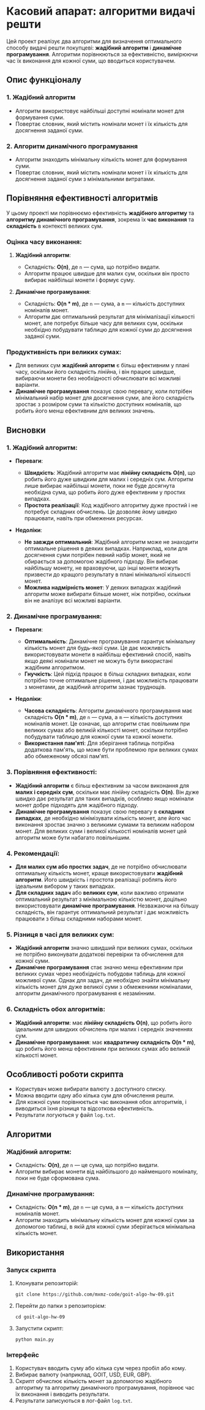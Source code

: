 
# Касовий апарат: алгоритми видачі решти

Цей проект реалізує два алгоритми для визначення оптимального способу видачі решти покупцеві: **жадібний алгоритм** і **динамічне програмування**. Алгоритми порівнюються за ефективністю, вимірюючи час їх виконання для кожної суми, що вводиться користувачем.

## Опис функціоналу

### 1. Жадібний алгоритм
- Алгоритм використовує найбільші доступні номінали монет для формування суми.
- Повертає словник, який містить номінали монет і їх кількість для досягнення заданої суми.

### 2. Алгоритм динамічного програмування
- Алгоритм знаходить мінімальну кількість монет для формування суми.
- Повертає словник, який містить номінали монет і їх кількість для досягнення заданої суми з мінімальними витратами.

## Порівняння ефективності алгоритмів

У цьому проекті ми порівнюємо ефективність **жадібного алгоритму** та **алгоритму динамічного програмування**, зокрема їх **час виконання** та **складність** в контексті великих сум.

### Оцінка часу виконання:
1. **Жадібний алгоритм**:
   - Складність: **O(n)**, де `n` — сума, що потрібно видати.
   - Алгоритм працює швидше для малих сум, оскільки він просто вибирає найбільші монети і формує суму.
   
2. **Динамічне програмування**:
   - Складність: **O(n * m)**, де `n` — сума, а `m` — кількість доступних номіналів монет.
   - Алгоритм дає оптимальний результат для мінімалізації кількості монет, але потребує більше часу для великих сум, оскільки необхідно побудувати таблицю для кожної суми до досягнення заданої суми.

### Продуктивність при великих сумах:
- Для великих сум **жадібний алгоритм** є більш ефективним у плані часу, оскільки його складність лінійна, і він працює швидше, вибираючи монети без необхідності обчислювати всі можливі варіанти.
- **Динамічне програмування** показує свою перевагу, коли потрібен мінімальний набір монет для досягнення суми, але його складність зростає з розміром суми та кількістю доступних номіналів, що робить його менш ефективним для великих значень.

## Висновки

### 1. **Жадібний алгоритм**:
- **Переваги**:
  - **Швидкість**: Жадібний алгоритм має **лінійну складність** **O(n)**, що робить його дуже швидким для малих і середніх сум. Алгоритм лише вибирає найбільші монети, поки не буде досягнута необхідна сума, що робить його дуже ефективним у простих випадках.
  - **Простота реалізації**: Код жадібного алгоритму дуже простий і не потребує складних обчислень. Це дозволяє йому швидко працювати, навіть при обмежених ресурсах.

- **Недоліки**:
  - **Не завжди оптимальний**: Жадібний алгоритм може не знаходити оптимальне рішення в деяких випадках. Наприклад, коли для досягнення суми потрібен певний набір монет, який не обирається за допомогою жадібного підходу. Він вибирає найбільшу монету, не враховуючи, що інші монети можуть призвести до кращого результату в плані мінімальної кількості монет.
  - **Можлива надмірність монет**: У деяких випадках жадібний алгоритм може вибирати більше монет, ніж потрібно, оскільки він не аналізує всі можливі варіанти.

### 2. **Динамічне програмування**:
- **Переваги**:
  - **Оптимальність**: Динамічне програмування гарантує мінімальну кількість монет для будь-якої суми. Це дає можливість використовувати монети в найбільш ефективний спосіб, навіть якщо деякі номінали монет не можуть бути використані жадібним алгоритмом.
  - **Гнучкість**: Цей підхід працює в більш складних випадках, коли потрібно точне оптимальне рішення, і дає можливість працювати з монетами, де жадібний алгоритм зазнає труднощів.

- **Недоліки**:
  - **Часова складність**: Алгоритм динамічного програмування має складність **O(n * m)**, де `n` — сума, а `m` — кількість доступних номіналів монет. Це означає, що алгоритм стає повільним при великих сумах або великій кількості монет, оскільки потрібно побудувати таблицю для кожної суми та кожної монети.
  - **Використання пам'яті**: Для зберігання таблиць потрібна додаткова пам'ять, що може бути проблемою при великих сумах або обмеженому обсязі пам'яті.

### 3. **Порівняння ефективності**:
- **Жадібний алгоритм** є більш ефективним за часом виконання для **малих і середніх сум**, оскільки має лінійну складність **O(n)**. Він дуже швидко дає результат для таких випадків, особливо якщо номінали монет добре підходять для жадібного підходу.
- **Динамічне програмування** показує свою перевагу в **складних випадках**, де необхідно мінімізувати кількість монет, але його час виконання зростає значно з великими сумами та великим набором монет. Для великих суми і великої кількості номіналів монет цей алгоритм може бути набагато повільнішим.
  
### 4. **Рекомендації**:
- **Для малих сум або простих задач**, де не потрібно обчислювати оптимальну кількість монет, краще використовувати **жадібний алгоритм**. Його швидкість і простота реалізації роблять його ідеальним вибором у таких випадках.
- **Для складних задач** або **великих сум**, коли важливо отримати оптимальний результат з мінімальною кількістю монет, доцільно використовувати **динамічне програмування**. Незважаючи на більшу складність, він гарантує оптимальний результат і дає можливість працювати з більш складними наборами монет.

### 5. **Різниця в часі для великих сум**:
- **Жадібний алгоритм** значно швидший при великих сумах, оскільки не потрібно виконувати додаткові перевірки та обчислення для кожної суми.
- **Динамічне програмування** стає значно менш ефективним при великих сумах через необхідність побудови таблиць для кожної можливої суми. Однак для задач, де необхідно знайти мінімальну кількість монет для дуже великої суми з обмеженими номіналами, алгоритм динамічного програмування є незамінним.

### 6. **Складність обох алгоритмів**:
- **Жадібний алгоритм**: має **лінійну складність** **O(n)**, що робить його ідеальним для швидких обчислень при малих і середніх значеннях сум.
- **Динамічне програмування**: має **квадратичну складність** **O(n * m)**, що робить його менш ефективним при великих сумах або великій кількості монет.

## Особливості роботи скрипта
- Користувач може вибирати валюту з доступного списку.
- Можна вводити одну або кілька сум для обчислення решти.
- Для кожної суми порівнюється час виконання обох алгоритмів, і виводиться їхня різниця та відсоткова ефективність.
- Результати логуються у файл `log.txt`.

## Алгоритми
### Жадібний алгоритм:
- Складність: **O(n)**, де `n` — це сума, що потрібно видати.
- Алгоритм вибирає монети від найбільшого до найменшого номіналу, поки не буде сформована сума.

### Динамічне програмування:
- Складність: **O(n * m)**, де `n` — це сума, а `m` — кількість доступних номіналів монет.
- Алгоритм знаходить мінімальну кількість монет для кожної суми за допомогою таблиці, в якій для кожної суми зберігається мінімальна кількість монет.

## Використання

### Запуск скрипта
1. Клонувати репозиторій:
   ```
   git clone https://github.com/mxmz-code/goit-algo-hw-09.git
   ```
2. Перейти до папки з репозиторієм:
   ```
   cd goit-algo-hw-09
   ```
3. Запустити скрипт:
   ```
   python main.py
   ```

### Інтерфейс
1. Користувач вводить суму або кілька сум через пробіл або кому.
2. Вибирає валюту (наприклад, GOIT, USD, EUR, GBP).
3. Скрипт обчислює кількість монет за допомогою жадібного алгоритму та алгоритму динамічного програмування, порівнює час їх виконання і виводить результати.
4. Результати записуються в лог-файл `log.txt`.
